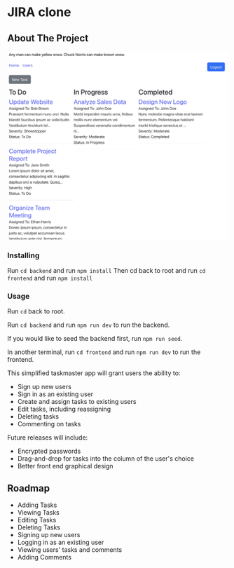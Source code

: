 [product-screenshot]: screenshot.jpg

# JIRA clone

## About The Project

![Product Name Screen Shot][product-screenshot]

### Installing

Run `cd backend` and run `npm install`
Then cd back to root and run `cd frontend` and run `npm install`

### Usage

Run `cd` back to root.

Run `cd backend` and run `npm run dev` to run the backend.

If you would like to seed the backend first, run `npm run seed`.

In another terminal, run `cd frontend` and run `npm run dev` to run the frontend.

This simplified taskmaster app will grant users the ability to:

- Sign up new users
- Sign in as an existing user
- Create and assign tasks to existing users
- Edit tasks, including reassigning
- Deleting tasks
- Commenting on tasks

Future releases will include:

- Encrypted passwords
- Drag-and-drop for tasks into the column of the user's choice
- Better front end graphical design

## Roadmap

- Adding Tasks
- Viewing Tasks
- Editing Tasks
- Deleting Tasks
- Signing up new users
- Logging in as an existing user
- Viewing users' tasks and comments
- Adding Comments
